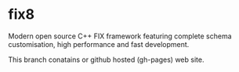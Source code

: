 fix8
====

Modern open source C++ FIX framework featuring complete schema customisation, high performance and fast development.

This branch conatains or github hosted (gh-pages) web site.

